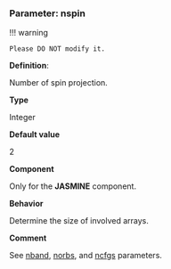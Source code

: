 ### Parameter: nspin

!!! warning

    Please DO NOT modify it.

**Definition**:

Number of spin projection.

**Type**

Integer

**Default value**

2

**Component**

Only for the **JASMINE** component.

**Behavior**

Determine the size of involved arrays.

**Comment**

See [nband](p_nband.md), [norbs](p_norbs.md), and [ncfgs](p_ncfgs.md) parameters.
